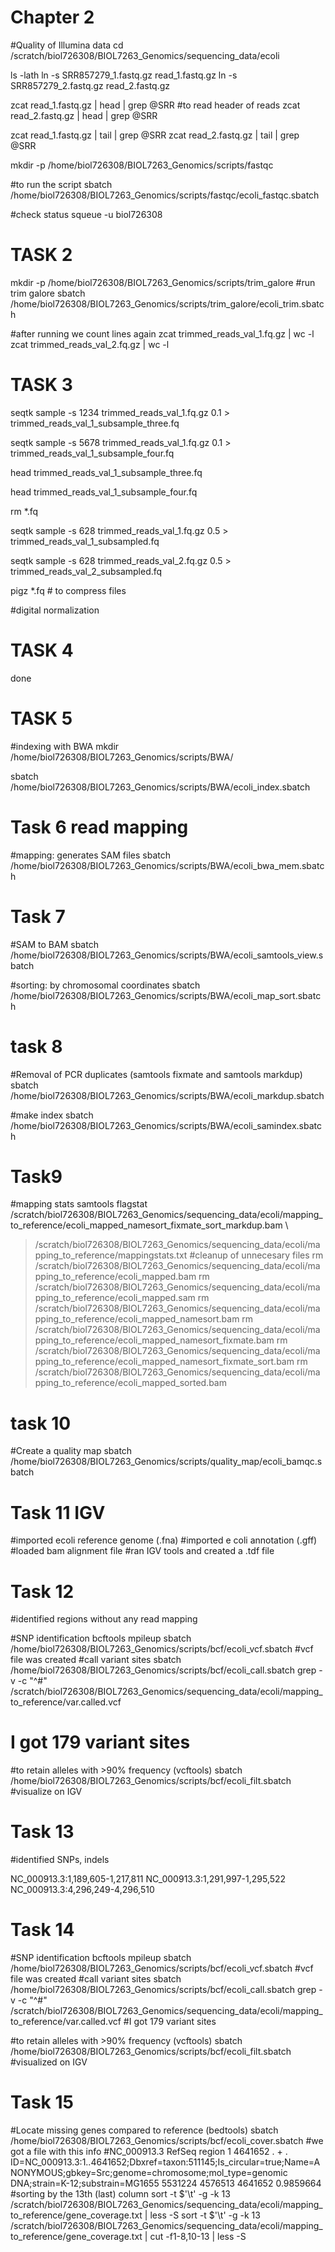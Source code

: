 # Chapter 2

#Quality of Illumina data
cd /scratch/biol726308/BIOL7263_Genomics/sequencing_data/ecoli

ls -lath
ln -s SRR857279_1.fastq.gz read_1.fastq.gz
ln -s SRR857279_2.fastq.gz read_2.fastq.gz

zcat read_1.fastq.gz | head | grep @SRR #to read header of reads
zcat read_2.fastq.gz | head | grep @SRR

zcat read_1.fastq.gz | tail | grep @SRR
zcat read_2.fastq.gz | tail | grep @SRR

mkdir -p /home/biol726308/BIOL7263_Genomics/scripts/fastqc

#to run the script
sbatch /home/biol726308/BIOL7263_Genomics/scripts/fastqc/ecoli_fastqc.sbatch

#check status
squeue -u biol726308


# TASK 2


mkdir -p /home/biol726308/BIOL7263_Genomics/scripts/trim_galore
#run trim galore 
sbatch /home/biol726308/BIOL7263_Genomics/scripts/trim_galore/ecoli_trim.sbatch

#after running we count lines again
zcat trimmed_reads_val_1.fq.gz | wc -l
zcat trimmed_reads_val_2.fq.gz | wc -l


# TASK 3

seqtk sample -s 1234 trimmed_reads_val_1.fq.gz 0.1 > trimmed_reads_val_1_subsample_three.fq

seqtk sample -s 5678 trimmed_reads_val_1.fq.gz 0.1 > trimmed_reads_val_1_subsample_four.fq

head trimmed_reads_val_1_subsample_three.fq

head trimmed_reads_val_1_subsample_four.fq

rm *.fq

seqtk sample -s 628 trimmed_reads_val_1.fq.gz 0.5 > trimmed_reads_val_1_subsampled.fq

seqtk sample -s 628 trimmed_reads_val_2.fq.gz 0.5 > trimmed_reads_val_2_subsampled.fq


pigz *.fq # to compress files

#digital normalization


# TASK 4
done

# TASK 5

#indexing with BWA
mkdir /home/biol726308/BIOL7263_Genomics/scripts/BWA/

sbatch /home/biol726308/BIOL7263_Genomics/scripts/BWA/ecoli_index.sbatch


# Task 6 read mapping

#mapping: generates SAM files
sbatch /home/biol726308/BIOL7263_Genomics/scripts/BWA/ecoli_bwa_mem.sbatch


# Task 7

#SAM to BAM 
sbatch /home/biol726308/BIOL7263_Genomics/scripts/BWA/ecoli_samtools_view.sbatch

#sorting: by chromosomal coordinates
sbatch /home/biol726308/BIOL7263_Genomics/scripts/BWA/ecoli_map_sort.sbatch


# task 8 

#Removal of PCR duplicates (samtools fixmate and samtools markdup)
sbatch /home/biol726308/BIOL7263_Genomics/scripts/BWA/ecoli_markdup.sbatch

#make index
sbatch /home/biol726308/BIOL7263_Genomics/scripts/BWA/ecoli_samindex.sbatch 


# Task9


#mapping stats
samtools flagstat /scratch/biol726308/BIOL7263_Genomics/sequencing_data/ecoli/mapping_to_reference/ecoli_mapped_namesort_fixmate_sort_markdup.bam \
> /scratch/biol726308/BIOL7263_Genomics/sequencing_data/ecoli/mapping_to_reference/mappingstats.txt
#cleanup of unnecesary files
rm /scratch/biol726308/BIOL7263_Genomics/sequencing_data/ecoli/mapping_to_reference/ecoli_mapped.bam
rm /scratch/biol726308/BIOL7263_Genomics/sequencing_data/ecoli/mapping_to_reference/ecoli_mapped.sam
rm /scratch/biol726308/BIOL7263_Genomics/sequencing_data/ecoli/mapping_to_reference/ecoli_mapped_namesort.bam
rm /scratch/biol726308/BIOL7263_Genomics/sequencing_data/ecoli/mapping_to_reference/ecoli_mapped_namesort_fixmate.bam
rm /scratch/biol726308/BIOL7263_Genomics/sequencing_data/ecoli/mapping_to_reference/ecoli_mapped_namesort_fixmate_sort.bam
rm /scratch/biol726308/BIOL7263_Genomics/sequencing_data/ecoli/mapping_to_reference/ecoli_mapped_sorted.bam


# task 10


#Create a quality map
sbatch /home/biol726308/BIOL7263_Genomics/scripts/quality_map/ecoli_bamqc.sbatch 


# Task 11 IGV

#imported ecoli reference genome (.fna)
#imported e coli annotation (.gff)
#loaded bam alignment file
#ran IGV tools and created a .tdf file

# Task 12
#identified regions without any read mapping

#SNP identification
bcftools mpileup
sbatch /home/biol726308/BIOL7263_Genomics/scripts/bcf/ecoli_vcf.sbatch 
#vcf file was created
#call variant sites
sbatch /home/biol726308/BIOL7263_Genomics/scripts/bcf/ecoli_call.sbatch
grep -v -c  "^#" /scratch/biol726308/BIOL7263_Genomics/sequencing_data/ecoli/mapping_to_reference/var.called.vcf
# I got 179 variant sites
#to retain alleles with >90% frequency (vcftools)
sbatch /home/biol726308/BIOL7263_Genomics/scripts/bcf/ecoli_filt.sbatch
#visualize on IGV



# Task 13
#identified SNPs, indels 

NC_000913.3:1,189,605-1,217,811
NC_000913.3:1,291,997-1,295,522
NC_000913.3:4,296,249-4,296,510

# Task 14

#SNP identification
bcftools mpileup
sbatch /home/biol726308/BIOL7263_Genomics/scripts/bcf/ecoli_vcf.sbatch 
#vcf file was created
#call variant sites
sbatch /home/biol726308/BIOL7263_Genomics/scripts/bcf/ecoli_call.sbatch
grep -v -c  "^#" /scratch/biol726308/BIOL7263_Genomics/sequencing_data/ecoli/mapping_to_reference/var.called.vcf
#I got 179 variant sites


#to retain alleles with >90% frequency (vcftools)
sbatch /home/biol726308/BIOL7263_Genomics/scripts/bcf/ecoli_filt.sbatch
#visualized on IGV

# Task 15


#Locate missing genes compared to reference (bedtools)
sbatch /home/biol726308/BIOL7263_Genomics/scripts/bcf/ecoli_cover.sbatch
#we got a file with this info
#NC_000913.3	RefSeq	region	1	4641652	.	+	.	ID=NC_000913.3:1..4641652;Dbxref=taxon:511145;Is_circular=true;Name=ANONYMOUS;gbkey=Src;genome=chromosome;mol_type=genomic DNA;strain=K-12;substrain=MG1655	5531224	4576513	4641652	0.9859664
#sorting by the 13th (last) column
sort -t $'\t' -g -k 13 /scratch/biol726308/BIOL7263_Genomics/sequencing_data/ecoli/mapping_to_reference/gene_coverage.txt | less -S
sort -t $'\t' -g -k 13 /scratch/biol726308/BIOL7263_Genomics/sequencing_data/ecoli/mapping_to_reference/gene_coverage.txt | cut -f1-8,10-13 | less -S
